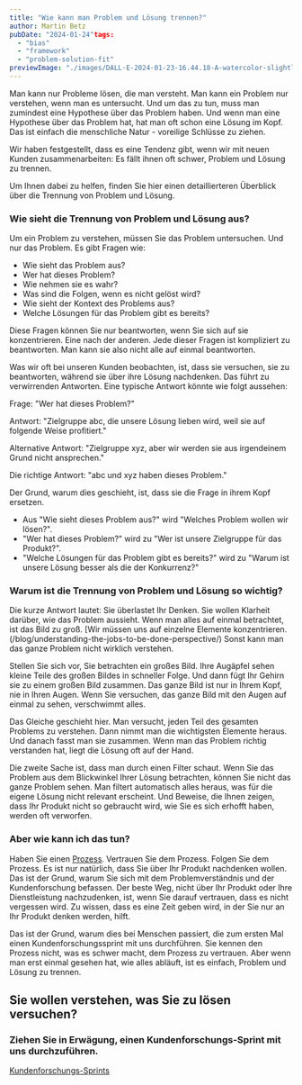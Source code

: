 ```yaml
---
title: "Wie kann man Problem und Lösung trennen?"
author: Martin Betz
pubDate: "2024-01-24"tags:
  - "bias"
  - "framework"
  - "problem-solution-fit"
previewImage: "./images/DALL·E-2024-01-23-16.44.18-A-watercolor-slightly-geometric-styled-painting-depicting-a-magnifying-glass-and-a-cogwheel-crushing-into-each-other.-This-scene-symbolizes-the-confl.png"
---
```


Man kann nur Probleme lösen, die man versteht. Man kann ein Problem nur verstehen, wenn man es untersucht. Und um das zu tun, muss man zumindest eine Hypothese über das Problem haben. Und wenn man eine Hypothese über das Problem hat, hat man oft schon eine Lösung im Kopf. Das ist einfach die menschliche Natur - voreilige Schlüsse zu ziehen.

Wir haben festgestellt, dass es eine Tendenz gibt, wenn wir mit neuen Kunden zusammenarbeiten: Es fällt ihnen oft schwer, Problem und Lösung zu trennen.

Um Ihnen dabei zu helfen, finden Sie hier einen detaillierteren Überblick über die Trennung von Problem und Lösung.

### Wie sieht die Trennung von Problem und Lösung aus?

Um ein Problem zu verstehen, müssen Sie das Problem untersuchen. Und nur das Problem.  Es gibt Fragen wie:

- Wie sieht das Problem aus?
- Wer hat dieses Problem?
- Wie nehmen sie es wahr?
- Was sind die Folgen, wenn es nicht gelöst wird?
- Wie sieht der Kontext des Problems aus?
- Welche Lösungen für das Problem gibt es bereits?

Diese Fragen können Sie nur beantworten, wenn Sie sich auf sie konzentrieren. Eine nach der anderen. Jede dieser Fragen ist kompliziert zu beantworten. Man kann sie also nicht alle auf einmal beantworten.

Was wir oft bei unseren Kunden beobachten, ist, dass sie versuchen, sie zu beantworten, während sie über ihre Lösung nachdenken. Das führt zu verwirrenden Antworten. Eine typische Antwort könnte wie folgt aussehen:

Frage: "Wer hat dieses Problem?"

Antwort: "Zielgruppe abc, die unsere Lösung lieben wird, weil sie auf folgende Weise profitiert."

Alternative Antwort: "Zielgruppe xyz, aber wir werden sie aus irgendeinem Grund nicht ansprechen."

Die richtige Antwort: "abc und xyz haben dieses Problem."

Der Grund, warum dies geschieht, ist, dass sie die Frage in ihrem Kopf ersetzen.

- Aus "Wie sieht dieses Problem aus?" wird "Welches Problem wollen wir lösen?".
- "Wer hat dieses Problem?" wird zu "Wer ist unsere Zielgruppe für das Produkt?".
- "Welche Lösungen für das Problem gibt es bereits?" wird zu "Warum ist unsere Lösung besser als die der Konkurrenz?"

### Warum ist die Trennung von Problem und Lösung so wichtig?

Die kurze Antwort lautet: Sie überlastet Ihr Denken. Sie wollen Klarheit darüber, wie das Problem aussieht. Wenn man alles auf einmal betrachtet, ist das Bild zu groß. [Wir müssen uns auf einzelne Elemente konzentrieren.(/blog/understanding-the-jobs-to-be-done-perspective/) Sonst kann man das ganze Problem nicht wirklich verstehen.

Stellen Sie sich vor, Sie betrachten ein großes Bild. Ihre Augäpfel sehen kleine Teile des großen Bildes in schneller Folge. Und dann fügt Ihr Gehirn sie zu einem großen Bild zusammen. Das ganze Bild ist nur in Ihrem Kopf, nie in Ihren Augen. Wenn Sie versuchen, das ganze Bild mit den Augen auf einmal zu sehen, verschwimmt alles.

Das Gleiche geschieht hier. Man versucht, jeden Teil des gesamten Problems zu verstehen. Dann nimmt man die wichtigsten Elemente heraus. Und danach fasst man sie zusammen. Wenn man das Problem richtig verstanden hat, liegt die Lösung oft auf der Hand.

Die zweite Sache ist, dass man durch einen Filter schaut. Wenn Sie das Problem aus dem Blickwinkel Ihrer Lösung betrachten, können Sie nicht das ganze Problem sehen. Man filtert automatisch alles heraus, was für die eigene Lösung nicht relevant erscheint. Und Beweise, die Ihnen zeigen, dass Ihr Produkt nicht so gebraucht wird, wie Sie es sich erhofft haben, werden oft verworfen.

### Aber wie kann ich das tun?

Haben Sie einen [Prozess](/blog/wie-man-kundenforschung-beschleunigt/). Vertrauen Sie dem Prozess. Folgen Sie dem Prozess. Es ist nur natürlich, dass Sie über Ihr Produkt nachdenken wollen. Das ist der Grund, warum Sie sich mit dem Problemverständnis und der Kundenforschung befassen. Der beste Weg, nicht über Ihr Produkt oder Ihre Dienstleistung nachzudenken, ist, wenn Sie darauf vertrauen, dass es nicht vergessen wird. Zu wissen, dass es eine Zeit geben wird, in der Sie nur an Ihr Produkt denken werden, hilft.

Das ist der Grund, warum dies bei Menschen passiert, die zum ersten Mal einen Kundenforschungssprint mit uns durchführen. Sie kennen den Prozess nicht, was es schwer macht, dem Prozess zu vertrauen. Aber wenn man erst einmal gesehen hat, wie alles abläuft, ist es einfach, Problem und Lösung zu trennen.



## Sie wollen verstehen, was Sie zu lösen versuchen?

### Ziehen Sie in Erwägung, einen Kundenforschungs-Sprint mit uns durchzuführen.

[Kundenforschungs-Sprints](/services/jobs-to-be-done-agency/)
